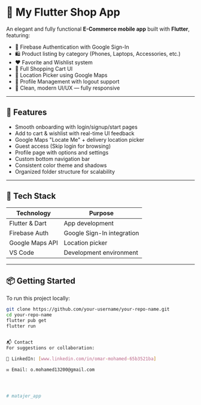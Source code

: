 # 📱 My Flutter Shop App

An elegant and fully functional **E-Commerce mobile app** built with **Flutter**, featuring:

- 🔐 Firebase Authentication with Google Sign-In  
- 🛍️ Product listing by category (Phones, Laptops, Accessories, etc.)  
- ❤️ Favorite and Wishlist system  
- 🛒 Full Shopping Cart UI  
- 📍 Location Picker using Google Maps  
- 👤 Profile Management with logout support  
- 🌙 Clean, modern UI/UX — fully responsive  

---

## 🚀 Features

- Smooth onboarding with login/signup/start pages  
- Add to cart & wishlist with real-time UI feedback  
- Google Maps "Locate Me" + delivery location picker  
- Guest access (Skip login for browsing)  
- Profile page with options and settings  
- Custom bottom navigation bar  
- Consistent color theme and shadows  
- Organized folder structure for scalability  

---

## 🧰 Tech Stack

| Technology       | Purpose                          |
|------------------|----------------------------------|
| Flutter & Dart   | App development                  |
| Firebase Auth    | Google Sign-In integration       |
| Google Maps API  | Location picker                  |
| VS Code          | Development environment          |

---

## 📦 Getting Started

To run this project locally:

```bash
git clone https://github.com/your-username/your-repo-name.git
cd your-repo-name
flutter pub get
flutter run


📬 Contact
For suggestions or collaboration:

💼 LinkedIn: [www.linkedin.com/in/omar-mohamed-65b3521ba]

✉️ Email: o.mohamed13200@gmail.com




#   m a t a j e r _ a p p  
 